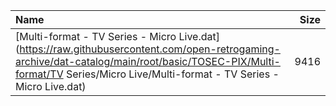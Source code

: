 |Name|Size|
|:---|---:|
|[Multi-format - TV Series - Micro Live.dat](https://raw.githubusercontent.com/open-retrogaming-archive/dat-catalog/main/root/basic/TOSEC-PIX/Multi-format/TV Series/Micro Live/Multi-format - TV Series - Micro Live.dat)|9416|

